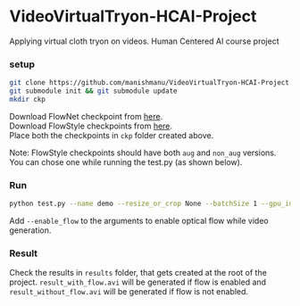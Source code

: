 # VideoVirtualTryon-HCAI-Project
Applying virtual cloth tryon on videos. Human Centered AI course project

### setup
```bash
git clone https://github.com/manishmanu/VideoVirtualTryon-HCAI-Project.git
git submodule init && git submodule update
mkdir ckp
```

Download FlowNet checkpoint from [here](https://drive.google.com/file/d/1hF8vS6YeHkx3j2pfCeQqqZGwA_PJq_Da/view?usp=sharing). \
Download FlowStyle checkpoints from [here](https://drive.google.com/drive/folders/1hunG-84GOSq-qviJRvkXeSMFgnItOTTU?usp=sharing). \
Place both the checkpoints in `ckp` folder created above.

Note: FlowStyle checkpoints should have both `aug` and `non_aug` versions. You can chose one while running the test.py (as shown below).

### Run
```bash
python test.py --name demo --resize_or_crop None --batchSize 1 --gpu_ids 1 --warp_checkpoint ../ckp/aug/PFAFN_warp_epoch_101.pth --gen_checkpoint ../ckp/aug/PFAFN_gen_epoch_101.pth --dataroot video_test
```

Add `--enable_flow` to the arguments to enable optical flow while video generation.

### Result
Check the results in `results` folder, that gets created at the root of the project. `result_with_flow.avi` will be generated if flow is enabled and `result_without_flow.avi` will be generated if flow is not enabled.


